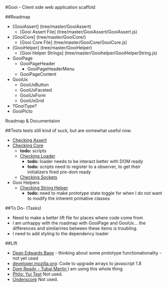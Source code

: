 #Gooi - Client side web application scaffold

##Roadmap
* [GooiAssert] (tree/master/GooiAssert)
    * [Gooi Assert File] (tree/master/GooiAssert/GooiAssert.js)
* [GooiCore] (tree/master/GooiCore/)
    * [Gooi Core File] (tree/master/GooiCore/GooiCore.js)
* [GooiHelper] (tree/master/GooiHelper)
    * [Gooi Helper Strings] (tree/master/Gooihelper/GooiHelperString.js)
* GooiPage
    * GooiPageHeader
        * GooiPageHeaderMenu
    * GooiPageContent
* GooiUx
    * GooiUxButton
    * GooiUxFaceted
    * GooiUxForm
    * GooiUxGrid
* ?GooiType?
* GooiPicto


Roadmap & Documentaion  

 
##Tests
tests still kind of suck, but are somewhat useful now.
* <a href="test/_GooiAssert.htm">Checking Assert</a>
* <a href="test/_GooiCore.htm">Checking Core</a>
    * __todo:__ scripts 
    * <a href="test/_GooiCoreLoader.htm">Checking Loader</a>
        * __todo:__ loader needs to be interact better with DOM ready 
        * __todo:__ scripts need to register to a observer, to get their initializers fired pre-dom ready
    * <a href="test/_GooiCoreSocket.htm">Checking Sockets</a>
* Gooi Helpers
    * <a href="test/_GooiHelperString.htm">Checking String Helper</a>
        * __todo:__ need to make prototype state toggle for when I do not want to modify the inherent primative classes 

##To Do- (Tasks)
* Need to make a better lift file for places where code come from
* I am unhappy with the roadmap with GooiPage and GooiUx... the differences and similariries between these items is troubling. 
* I need to add styling to the dependency loader

##Lift
* <a target="_blank" href="http://dean.edwards.name/weblog/2006/03/base/">Dean Edwards Base</a> - thinking about some prototype functionationality - not yet used<br/>
* <a target="_blank" href="//developer.mozilla.org/en-US/docs/JavaScript/Reference/Global_Objects/Array">developer.mozilla.org</a>: Code to upgrade arrays to javascript 1.8<br/>
* <a target="_blank" href="//code.google.com/p/domready/">Dom Ready - Tubal Martin </a> I am using this whole thing<br/>
* <a target="_blank" href="//developer.yahoo.com/yui/yuitest/#start">Philo: Yui Test</a> Not used. <br/>
* <a target="_blank" href="//github.com/amdjs/underscore/blob/master/underscore.js">Underscore</a> Not used. <br/>